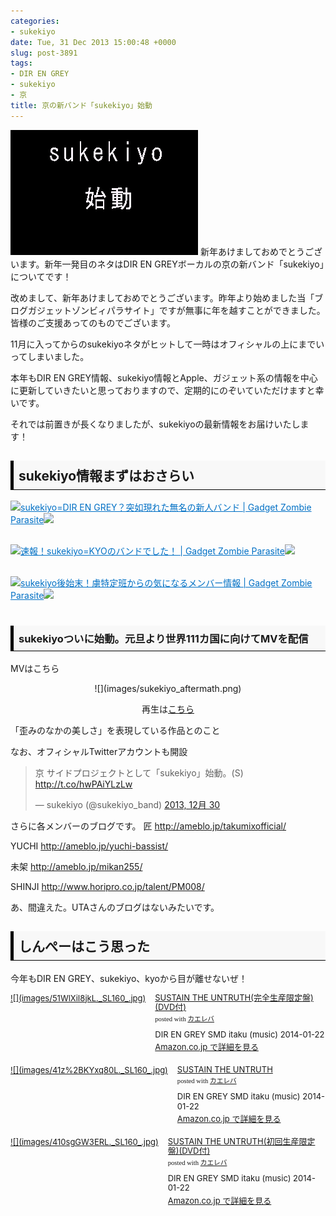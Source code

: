```yaml
---
categories:
- sukekiyo
date: Tue, 31 Dec 2013 15:00:48 +0000
slug: post-3891
tags:
- DIR EN GREY
- sukekiyo
- 京
title: 京の新バンド「sukekiyo」始動
---
```


![](images/8491d11ee5213802ba68f3e8c212b349.jpg)
新年あけましておめでとうございます。新年一発目のネタはDIR EN GREYボーカルの京の新バンド「sukekiyo」についてです！<!--more-->
&nbsp;
&nbsp;

改めまして、新年あけましておめでとうございます。昨年より始めました当「ブログガジェットゾンビィパラサイト」ですが無事に年を越すことができました。
皆様のご支援あってのものでございます。

11月に入ってからのsukekiyoネタがヒットして一時はオフィシャルの上にまでいってしまいました。

本年もDIR EN GREY情報、sukekiyo情報とApple、ガジェット系の情報を中心に更新していきたいと思っておりますので、定期的にのぞいていただけますと幸いです。

それでは前置きが長くなりましたが、sukekiyoの最新情報をお届けいたします！

<h2><div style="padding: 8px 8px; border-color: #000000; border-width: 0 0 1px 5px; border-style: solid; background: #F8F8F8;"><b>sukekiyo情報まずはおさらい</b></div></h2>

<a href="https://www.warawareotoko.com/2013/11/17/post-3591/" target="_blank">![](images/)</a><a style="color:#0070C5;" href="https://www.warawareotoko.com/2013/11/17/post-3591/" target="_blank">sukekiyo=DIR EN GREY？突如現れた無名の新人バンド | Gadget Zombie Parasite</a>![](images/)<br style="clear:both;" /><br>

<a href="https://www.warawareotoko.com/2013/12/29/post-3855/" target="_blank">![](images/)</a><a style="color:#0070C5;" href="https://www.warawareotoko.com/2013/12/29/post-3855/" target="_blank">速報！sukekiyo=KYOのバンドでした！ | Gadget Zombie Parasite</a>![](images/)<br style="clear:both;" /><br>


<a href="https://www.warawareotoko.com/2013/12/30/post-3871/" target="_blank">![](images/)</a><a style="color:#0070C5;" href="https://www.warawareotoko.com/2013/12/30/post-3871/" target="_blank">sukekiyo後始末！虜特定班からの気になるメンバー情報 | Gadget Zombie Parasite</a>![](images/)<br style="clear:both;" /><br>


<h3><div style="padding: 8px 8px; border-color: #000000; border-width: 0 0 1px 5px; border-style: solid; background: #F8F8F8;"><b>sukekiyoついに始動。元旦より世界111カ国に向けてMVを配信</b></div></h3>

MVはこちら
<p style="text-align: center;">![](images/sukekiyo_aftermath.png)</p>
<p style="text-align: center;">再生は<a href="https://itunes.apple.com/jp/music-video/aftermath/id768011894?uo=4&amp;at=11ld5P" target="itunes_store">こちら</a></p>



「歪みのなかの美しさ」を表現している作品とのこと

なお、オフィシャルTwitterアカウントも開設
<blockquote class="twitter-tweet" lang="ja"><p>京 サイドプロジェクトとして「sukekiyo」始動。(S) <a href="http://t.co/hwPAiYLzLw">http://t.co/hwPAiYLzLw</a></p>&mdash; sukekiyo (@sukekiyo_band) <a href="https://twitter.com/sukekiyo_band/statuses/417560387756634113">2013, 12月 30</a></blockquote>
<script async src="//platform.twitter.com/widgets.js" charset="utf-8"></script>


さらに各メンバーのブログです。
匠 <a href="http://ameblo.jp/takumixofficial/" target="_blank">http://ameblo.jp/takumixofficial/</a>

YUCHI <a href="http://ameblo.jp/yuchi-bassist/" target="_blank">http://ameblo.jp/yuchi-bassist/</a>

未架 <a href="http://ameblo.jp/mikan255/" target="_blank">http://ameblo.jp/mikan255/</a>

SHINJI <a href="http://www.horipro.co.jp/talent/PM008/" target="_blank">http://www.horipro.co.jp/talent/PM008/</a>

あ、間違えた。UTAさんのブログはないみたいです。


<h2><div style="padding: 8px 8px; border-color: #000000; border-width: 0 0 1px 5px; border-style: solid; background: #F8F8F8;"><b>しんぺーはこう思った</b></div></h2>

今年もDIR EN GREY、sukekiyo、kyoから目が離せないぜ！

<div class="kaerebalink-box" style="text-align:left;padding-bottom:20px;font-size:small;/zoom: 1;overflow: hidden;"><div class="kaerebalink-image" style="float:left;margin:0 15px 10px 0;"><a href="http://www.amazon.co.jp/exec/obidos/ASIN/B00FY10G7M/warawareotoko-22/ref=nosim/" rel="nofollow" target="_blank">![](images/51WlXiI8jkL._SL160_.jpg)</a></div><div class="kaerebalink-info" style="line-height:120%;/zoom: 1;overflow: hidden;"><div class="kaerebalink-name" style="margin-bottom:10px;line-height:120%"><a href="http://www.amazon.co.jp/exec/obidos/ASIN/B00FY10G7M/warawareotoko-22/ref=nosim/" rel="nofollow" target="_blank">SUSTAIN THE UNTRUTH(完全生産限定盤)(DVD付)</a><div class="kaerebalink-powered-date" style="font-size:8pt;margin-top:5px;font-family:verdana;line-height:120%">posted with <a href="http://kaereba.com" rel="nofollow" target="_blank">カエレバ</a></div></div><div class="kaerebalink-detail" style="margin-bottom:5px;">DIR EN GREY SMD itaku (music) 2014-01-22    </div><div class="kaerebalink-link" style="margin-top: 5px"><a href="http://www.amazon.co.jp/exec/obidos/ASIN/B00FY10G7M/warawareotoko-22/ref=nosim/" rel="nofollow" target="_blank">Amazon.co.jp で詳細を見る</a></div></div><div class="booklink-footer" style="clear: left"></div></div>

<div class="kaerebalink-box" style="text-align:left;padding-bottom:20px;font-size:small;/zoom: 1;overflow: hidden;"><div class="kaerebalink-image" style="float:left;margin:0 15px 10px 0;"><a href="http://www.amazon.co.jp/exec/obidos/ASIN/B00FY10GJ0/warawareotoko-22/ref=nosim/" rel="nofollow" target="_blank">![](images/41z%2BKYxq80L._SL160_.jpg)</a></div><div class="kaerebalink-info" style="line-height:120%;/zoom: 1;overflow: hidden;"><div class="kaerebalink-name" style="margin-bottom:10px;line-height:120%"><a href="http://www.amazon.co.jp/exec/obidos/ASIN/B00FY10GJ0/warawareotoko-22/ref=nosim/" rel="nofollow" target="_blank">SUSTAIN THE UNTRUTH</a><div class="kaerebalink-powered-date" style="font-size:8pt;margin-top:5px;font-family:verdana;line-height:120%">posted with <a href="http://kaereba.com" rel="nofollow" target="_blank">カエレバ</a></div></div><div class="kaerebalink-detail" style="margin-bottom:5px;">DIR EN GREY SMD itaku (music) 2014-01-22    </div><div class="kaerebalink-link" style="margin-top: 5px"><a href="http://www.amazon.co.jp/exec/obidos/ASIN/B00FY10GJ0/warawareotoko-22/ref=nosim/" rel="nofollow" target="_blank">Amazon.co.jp で詳細を見る</a></div></div><div class="booklink-footer" style="clear: left"></div></div>

<div class="kaerebalink-box" style="text-align:left;padding-bottom:20px;font-size:small;/zoom: 1;overflow: hidden;"><div class="kaerebalink-image" style="float:left;margin:0 15px 10px 0;"><a href="http://www.amazon.co.jp/exec/obidos/ASIN/B00FY10G86/warawareotoko-22/ref=nosim/" rel="nofollow" target="_blank">![](images/410sgGW3ERL._SL160_.jpg)</a></div><div class="kaerebalink-info" style="line-height:120%;/zoom: 1;overflow: hidden;"><div class="kaerebalink-name" style="margin-bottom:10px;line-height:120%"><a href="http://www.amazon.co.jp/exec/obidos/ASIN/B00FY10G86/warawareotoko-22/ref=nosim/" rel="nofollow" target="_blank">SUSTAIN THE UNTRUTH(初回生産限定盤)(DVD付)</a><div class="kaerebalink-powered-date" style="font-size:8pt;margin-top:5px;font-family:verdana;line-height:120%">posted with <a href="http://kaereba.com" rel="nofollow" target="_blank">カエレバ</a></div></div><div class="kaerebalink-detail" style="margin-bottom:5px;">DIR EN GREY SMD itaku (music) 2014-01-22    </div><div class="kaerebalink-link" style="margin-top: 5px"><a href="http://www.amazon.co.jp/exec/obidos/ASIN/B00FY10G86/warawareotoko-22/ref=nosim/" rel="nofollow" target="_blank">Amazon.co.jp で詳細を見る</a></div></div><div class="booklink-footer" style="clear: left"></div></div>